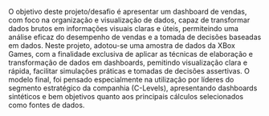 O objetivo deste projeto/desafio é apresentar um dashboard de vendas, com foco na organização e visualização de dados, capaz de transformar dados brutos em informações visuais claras e úteis, permiteindo uma análise eficaz do desempenho de vendas e a tomada de decisões baseadas em  dados.
Neste projeto, adotou-se uma amostra de dados da XBox Games, com a finalidade exclusiva de aplicar as técnicas de elaboração e transformação de dados em dashboards, pemitindo visualização clara e rápida, facilitar simulações práticas e tomadas de decisões assertivas.
O modelo final, foi pensado especialmente na utilização por líderes do segmento estratégico da companhia (C-Levels), apresentando dashboards sintéticos e bem objetivos quanto aos principais cálculos selecionados como fontes de dados.
